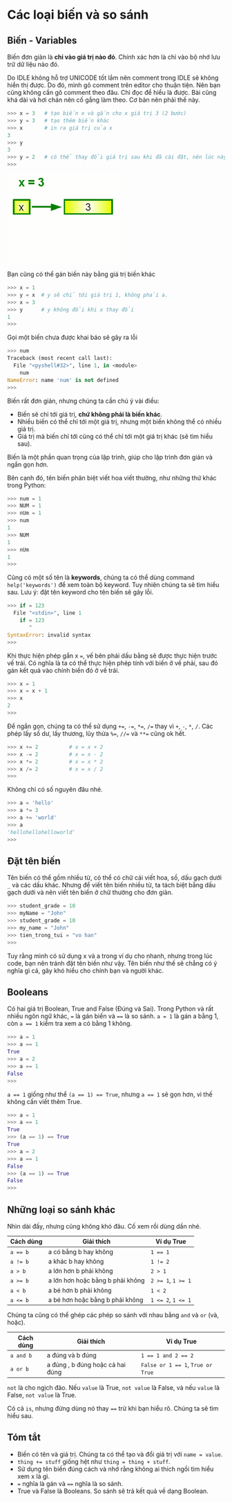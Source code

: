 # Các loại biến và so sánh

## Biến - Variables

Biến đơn giản là **chỉ vào giá trị nào đó**. Chính xác hơn là chỉ vào bộ nhớ lưu trữ dữ liệu nào đó.

Do IDLE không hỗ trợ UNICODE tốt lắm nên comment trong IDLE sẽ không hiển thị được.
Do đó, mình gõ comment trên editor cho thuận tiện.
Nên bạn cũng không cần gõ comment theo đâu. Chỉ đọc để hiểu là được.
Bài cũng khá dài và hơi chán nên cố gắng làm theo. Cơ bản nên phải thế này.

```python
>>> x = 3   # tạo biến x và gắn cho x giá trị 3 (2 bước)
>>> y = 3   # tạo thêm biến khác
>>> x       # in ra giá trị của x
3
>>> y
3
>>> y = 2   # có thể thay đổi giá trị sau khi đã cài đặt, nên lúc này thì không có tạo biến y, chỉ có gắn giá trị
>>>
```

![Gắn biến](../images/variable_memory.gif)


Bạn cũng có thể gán biến này bằng giá trị biến khác

```python
>>> x = 1
>>> y = x  # y sẽ chỉ tới giá trị 1, không phải a.
>>> x = 3
>>> y      # y không đổi khi x thay đổi
1
>>>
```

Gọi một biến chưa được khai báo sẽ gây ra lỗi 

```python
>>> num
Traceback (most recent call last):
  File "<pyshell#32>", line 1, in <module>
    num
NameError: name 'num' is not defined
>>> 
```

Biến rất đơn giản, nhưng chúng ta cần chú ý vài điều: 

- Biến sẽ chỉ tới giá trị, **chứ không phải là biến khác**.
- Nhiều biến có thể chỉ tới một giá trị, nhưng một biến không thể có nhiều giá trị.
- Giá trị mà biến chỉ tới cũng có thể chỉ tới một giá trị khác (sẽ tìm hiểu sau).

Biến là một phần quan trọng của lập trình, giúp cho lập trình đơn giản và ngắn gọn hơn.

Bên cạnh đó, tên biến phân biệt viết hoa viết thường, như những thứ khác trong Python:

```python
>>> num = 1
>>> NUM = 1
>>> nUm = 1
>>> num
1
>>> NUM
1
>>> nUm
1
>>>
```

Cũng có một số tên là **keywords**, chúng ta có thể dùng command `help('keywords')` để xem toàn bộ keyword.
Tuy nhiên chúng ta sẽ tìm hiểu sau.
Lưu ý: đặt tên keyword cho tên biến sẽ gây lỗi.

```python
>>> if = 123
  File "<stdin>", line 1
    if = 123
       ^
SyntaxError: invalid syntax
>>>
```

Khi thực hiện phép gắn x `=`, vế bên phải dấu bằng sẽ được thực hiện trước vế trái. 
Có nghĩa là ta có thể thực hiện phép tính với biến ở vế phải, sau đó gán kết quả vào chính biến đó ở vế trái.

```python
>>> x = 1
>>> x = x + 1
>>> x
2
>>>
```

Để ngắn gọn, chúng ta có thể sử dụng `+=`, `-=`, `*=`, `/=` thay vì `+`, `-`, `*`, `/`. 
Các phép lấy số dư, lấy thương, lũy thừa `%=`, `//=` và `**=` cũng ok hết.

```python
>>> x += 2          # x = x + 2
>>> x -= 2          # x = x - 2
>>> x *= 2          # x = x * 2
>>> x /= 2          # x = x / 2
>>>
```

Không chỉ có số nguyên đâu nhé.

```python
>>> a = 'hello'
>>> a *= 3
>>> a += 'world'
>>> a
'hellohellohelloworld'
>>>
```

## Đặt tên biến

Tên biến có thể gồm nhiều từ, có thể có chữ cái viết hoa, số, dấu gạch dưới `_` và các dấu khác.
Nhưng để viết tên biến nhiều từ, ta tách biệt bằng dấu gạch dưới và nên viết tên biến ở chữ thường cho đơn giản.

```python
>>> student_grade = 10
>>> myName = "John"
>>> student_grade = 10
>>> my_name = "John"
>>> tien_trong_tui = "vo han"
>>> 
```

Tuy rằng mình có sử dụng x và a trong ví dụ cho nhanh, nhưng trong lúc code, bạn nên tránh đặt tên biến như vậy.
Tên biến như thế sẽ chẳng có ý nghĩa gì cả, gây khó hiểu cho chính bạn và người khác.

## Booleans

Có hai giá trị Boolean, True and False (Đúng và Sai). Trong Python và rất nhiều ngôn ngữ khác, `=` là gán biến và `==` là so sánh.
`a = 1` là gán a bằng 1, còn `a == 1` kiểm tra xem a có bằng 1 không.

```python
>>> a = 1
>>> a == 1
True
>>> a = 2
>>> a == 1
False
>>>
```

`a == 1` giống như thể `(a == 1) == True`, nhưng `a == 1` sẽ gọn hơn, vì thế không cần viết thêm True.

```python
>>> a = 1
>>> a == 1
True
>>> (a == 1) == True
True
>>> a = 2
>>> a == 1
False
>>> (a == 1) == True
False
>>>
```

## Những loại so sánh khác

Nhìn dài đấy, nhưng cũng không khó đâu. Cố xem rồi dùng dần nhé.

| Cách dùng | Giải thích                        | Ví dụ True            |
|-----------|-----------------------------------|-----------------------|
| `a == b`  | a có bằng b hay không             | `1 == 1`              |
| `a != b`  | a khác b hay không                | `1 != 2`              |
| `a > b`   | a lớn hơn b phải không            | `2 > 1`               |
| `a >= b`  | a lớn hơn hoặc bằng b phải không  | `2 >= 1`, `1 >= 1`    |
| `a < b`   | a bé hơn b phải không             | `1 < 2`               |
| `a <= b`  | a bé hơn hoặc bằng b phải không   | `1 <= 2`, `1 <= 1`    |

Chúng ta cũng có thể ghép các phép so sánh với nhau bằng `and` và `or` (và, hoặc).

| Cách dùng | Giải thích                                | Ví dụ True                        |
|-----------|-------------------------------------------|-----------------------------------|
| `a and b` | a đúng và b đúng                          | `1 == 1 and 2 == 2`               |
| `a or b`  | a đúng , b đúng hoặc cả hai đúng          | `False or 1 == 1`, `True or True` |

`not` là cho ngịch đảo. Nếu `value` là True, `not value` là False, và nếu `value` là False, `not value` là True.

Có cả `is`, nhưng đừng dùng nó thay `==` trừ khi bạn hiểu rõ. Chúng ta sẽ tìm hiểu sau.

## Tóm tắt

- Biến có tên và giá trị. Chúng ta có thể tạo và đổi giá trị với `name = value`.
- `thing += stuff` giống hệt như `thing = thing + stuff`.
- Sử dụng tên biến đúng cách và nhớ rằng không ai thích ngồi tìm hiểu xem x là gì.
- `=` nghĩa là gán và `==` nghĩa là so sánh.
- True và False là Booleans. So sánh sẽ trả kết quả về dạng Boolean.
